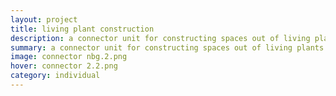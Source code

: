 ```yaml
---
layout: project
title: living plant construction
description: a connector unit for constructing spaces out of living plants using grafting
summary: a connector unit for constructing spaces out of living plants using grafting
image: connector nbg.2.png
hover: connector 2.2.png
category: individual
---
```

